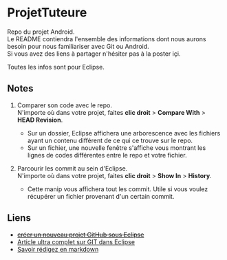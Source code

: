 # ProjetTuteure
Repo du projet Android.  
Le README contiendra l'ensemble des informations dont nous aurons besoin pour nous familiariser avec Git ou Android.  
Si vous avez des liens à partager n'hésiter pas à la poster içi.

Toutes les infos sont pour Eclipse.

## Notes
1. Comparer son code avec le repo.  
N'importe où dans votre projet, faites __clic droit__ > __Compare With__ > __HEAD Revision__.  
   * Sur un dossier, Eclipse affichera une arborescence avec les fichiers ayant un contenu différent de ce qui ce trouve sur le repo.  
   * Sur un fichier, une nouvelle fenêtre s'affiche vous montrant les lignes de codes différentes entre le repo et votre fichier.


2. Parcourir les commit au sein d'Eclipse.  
N'importe où dans votre projet, faites __clic droit__ > __Show In__ > __History__.  
   * Cette manip vous affichera tout les commit. Utile si vous voulez récupérer un fichier provenant d'un certain commit.

## Liens
* [~~créer un nouveau projet GitHub sous Eclipse~~](http://www.throrinstudio.com/dev/creer-un-nouveau-projet-github-sous-eclipse/)  
* [Article ultra complet sur GIT dans Eclipse](http://www.vogella.com/tutorials/EclipseGit/article.html)
* [Savoir rédigez en markdown](https://github.com/adam-p/markdown-here/wiki/Markdown-Cheatsheet)
